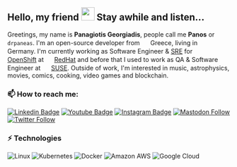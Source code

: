 ## Hello, my friend <img src="https://raw.githubusercontent.com/aemmadi/aemmadi/master/wave.gif" width="30px"> Stay awhile and listen...

Greetings, my name is **Panagiotis Georgiadis**, people call me **Panos** or `drpaneas`.
I'm an open-source developer from <img src="https://boobalar.net/greece.svg" width="16px"> Greece, living in <img src="https://boobalar.net/germany.svg" width="16px"> Germany.
I'm currently working as Software Engineer & [SRE](https://www.redhat.com/en/topics/devops/what-is-sre) for <img src="https://boobalar.net/openshift.png" width="16px"> [OpenShift](https://cloud.redhat.com/) at <img src="https://boobalar.net/redhat.png" width="16px"> [RedHat](https://www.redhat.com/en)
and before that I used to work as QA & Software Engineer at <img src="https://boobalar.net/suselogo.png" width="16px"> [SUSE](https://www.suse.com/).
Outside of work, I'm interested in music, astrophysics, movies, comics, cooking, video games and blockchain.

### 📫 How to reach me:

[![Linkedin Badge](https://img.shields.io/badge/-LinkedIn-blue?style=flat-square&logo=Linkedin&logoColor=white&link=https://www.linkedin.com/in/panosgeorgiadis/)](https://www.linkedin.com/in/panosgeorgiadis/)
[![Youtube Badge](https://img.shields.io/badge/-PeerTube-darkred?style=flat-square&logo=peertube&logoColor=white&link=https://video.boobalar.net/accounts/drpaneas/video-channels)](https://video.boobalar.net/accounts/drpaneas/video-channels)
[![Instagram Badge](https://img.shields.io/badge/-@drpaneas:boobalar.net-darkgreen?style=flat-square&logo=matrix&logoColor=black&link=@drpaneas:boobalar.net)](https://matrix.org/)
[![Mastodon Follow](https://img.shields.io/mastodon/follow/000000001?domain=https%3A%2F%2Fsocial.boobalar.net&style=social)](https://social.boobalar.net/@drpaneas)
[![Twitter Follow](https://img.shields.io/twitter/follow/panosgeorgiadis?style=social)](https://twitter.com/PanosGeorgiadis)

### ⚡ Technologies

![Linux](https://img.shields.io/badge/-Linux-grey?style=flat-square&logo=fedora)
![Kubernetes](https://img.shields.io/badge/-Kubernetes-grey?style=flat-square&logo=kubernetes)
![Docker](https://img.shields.io/badge/-Docker-46a2f1?style=flat-square&logo=docker&logoColor=white)
![Amazon AWS](https://img.shields.io/badge/-Amazon-red?style=flat-square&logo=amazon-aws)
![Google Cloud](https://img.shields.io/badge/-Google_Cloud_Platform-1a73e8?style=flat-square&logo=google-cloud&logoColor=white)